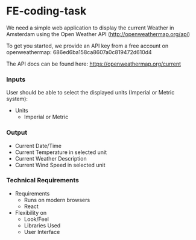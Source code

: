 # FE-coding-task

We need a simple web application to display the current Weather in Amsterdam using the Open Weather API (http://openweathermap.org/api)

To get you started, we provide an API key from a free account on openweathermap:
686ed6ba158ca8607a0c819472d610d4

The API docs can be found here: https://openweathermap.org/current

### Inputs

User should be able to select the displayed units (Imperial or Metric system):

- Units
  - Imperial or Metric

### Output

- Current Date/Time
- Current Temperature in selected unit
- Current Weather Description
- Current Wind Speed in selected unit

### Technical Requirements

- Requirements
  - Runs on modern browsers
  - React
- Flexibility on
  - Look/Feel
  - Libraries Used
  - User Interface

